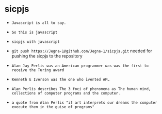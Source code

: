 # sicpjs
* `Javascript is all to say.`

* `So this is javascript`
* `sicpjs with javascript`
* `git push https://Jegna-1@github.com/Jegna-1/sicpjs.git` needed for pushing the sicpjs to the repository
* `Alan Jay Perlis was an American programmer was was the first to receive the Turing award`
* `Kenneth E Iverson was the one who ivented APL`
* `Alan Perlis describes The 3 foci of phenomena as The human mind, collections of computer programs and the computer.`
* `a quote from Alan Perlis "if art interprets our dreams the computer execute them in the guise of programs"`
